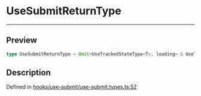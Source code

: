 

# UseSubmitReturnType

<div class="api-docs__separator" data-reactroot="">

---

</div><div class="api-docs__section">

## Preview

</div><div class="api-docs__preview type single">

```ts
type UseSubmitReturnType = Omit<UseTrackedStateType<T>, loading> & UseTrackedStateActions<T> & { abort: () => void; bounce: { active: boolean; reset: () => void }; onSubmitAbort: (callback: OnErrorCallbackType<T>) => void; onSubmitDownloadProgress: (callback: OnProgressCallbackType) => void; onSubmitError: (callback: OnErrorCallbackType<T>) => void; onSubmitFinished: (callback: OnFinishedCallbackType<T>) => void; onSubmitOfflineError: (callback: OnErrorCallbackType<T>) => void; onSubmitRequestStart: (callback: OnStartCallbackType<T>) => void; onSubmitResponseStart: (callback: OnStartCallbackType<T>) => void; onSubmitSuccess: (callback: OnSuccessCallbackType<T>) => void; onSubmitUploadProgress: (callback: OnProgressCallbackType) => void; revalidate: (invalidateKey: InvalidationKeyType | InvalidationKeyType[]) => void; submit: (...parameters: Parameters<T[send]>) => Promise<ExtractClientReturnType<T>>; submitting: boolean };
```

</div><div class="api-docs__section">

## Description

</div><div class="api-docs__description"><span class="api-docs__do-not-parse">



</span></div><p class="api-docs__definition">

Defined in [hooks/use-submit/use-submit.types.ts:52](https://github.com/BetterTyped/hyper-fetch/blob/d6c03b85/packages/react/src/hooks/use-submit/use-submit.types.ts#L52)

</p>